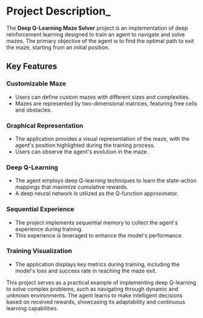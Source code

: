 # Project Description_

The **Deep Q-Learning Maze Solver** project is an implementation of deep reinforcement learning designed to train an agent to navigate and solve mazes. The primary objective of the agent is to find the optimal path to exit the maze, starting from an initial position.

## Key Features

### Customizable Maze
- Users can define custom mazes with different sizes and complexities.
- Mazes are represented by two-dimensional matrices, featuring free cells and obstacles.

### Graphical Representation
- The application provides a visual representation of the maze, with the agent's position highlighted during the training process.
- Users can observe the agent's evolution in the maze.

### Deep Q-Learning
- The agent employs deep Q-learning techniques to learn the state-action mappings that maximize cumulative rewards.
- A deep neural network is utilized as the Q-function approximator.

### Sequential Experience
- The project implements sequential memory to collect the agent's experience during training.
- This experience is leveraged to enhance the model's performance.

### Training Visualization
- The application displays key metrics during training, including the model's loss and success rate in reaching the maze exit.

This project serves as a practical example of implementing deep Q-learning to solve complex problems, such as navigating through dynamic and unknown environments. The agent learns to make intelligent decisions based on received rewards, showcasing its adaptability and continuous learning capabilities.
